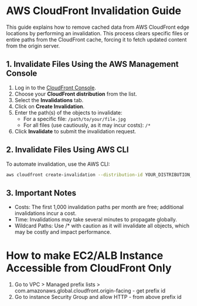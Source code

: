 
# AWS CloudFront Invalidation Guide

This guide explains how to remove cached data from AWS CloudFront edge locations by performing an invalidation. This process clears specific files or entire paths from the CloudFront cache, forcing it to fetch updated content from the origin server.

## 1. Invalidate Files Using the AWS Management Console

1. Log in to the [CloudFront Console](https://console.aws.amazon.com/cloudfront/).
2. Choose your **CloudFront distribution** from the list.
3. Select the **Invalidations** tab.
4. Click on **Create Invalidation**.
5. Enter the path(s) of the objects to invalidate:
   - For a specific file: `/path/to/your/file.jpg`
   - For all files (use cautiously, as it may incur costs): `/*`
6. Click **Invalidate** to submit the invalidation request.

## 2. Invalidate Files Using AWS CLI

To automate invalidation, use the AWS CLI:

```bash
aws cloudfront create-invalidation --distribution-id YOUR_DISTRIBUTION_ID --paths "/*"
```
## 3. Important Notes

   *  Costs: The first 1,000 invalidation paths per month are free; additional invalidations incur a cost.
   *  Time: Invalidations may take several minutes to propagate globally.
   *  Wildcard Paths: Use /* with caution as it will invalidate all objects, which may be costly and impact performance.



   # How to make EC2/ALB Instance Accessible from CloudFront Only

   1. Go to VPC > Managed prefix lists >  com.amazonaws.global.cloudfront.origin-facing - get prefix id 
   2. Go to instance Security Group and allow HTTP -  from above prefix id